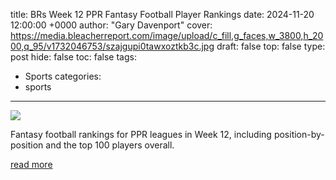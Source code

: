 title: BRs Week 12 PPR Fantasy Football Player Rankings
date: 2024-11-20 12:00:00 +0000
author: "Gary Davenport"
cover: https://media.bleacherreport.com/image/upload/c_fill,g_faces,w_3800,h_2000,q_95/v1732046753/szajgupi0tawxoztkb3c.jpg
draft: false
top: false
type: post
hide: false
toc: false
tags:
  - Sports
categories:
  - sports
---

![](https://media.bleacherreport.com/image/upload/c_fill,g_faces,w_3800,h_2000,q_95/v1732046753/szajgupi0tawxoztkb3c.jpg)

Fantasy football rankings for PPR leagues in Week 12, including position-by-position and the top 100 players overall.

[read more](https://bleacherreport.com/articles/10143909-brs-week-12-ppr-fantasy-football-player-rankings)
